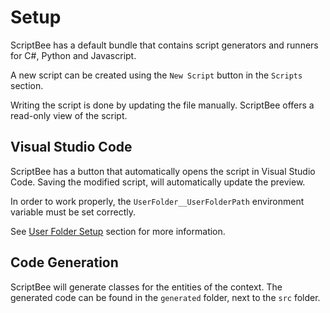 ﻿# Setup

ScriptBee has a default bundle that contains script generators and runners for C#, Python and Javascript.

A new script can be created using the `New Script` button in the `Scripts` section.

Writing the script is done by updating the file manually. ScriptBee offers a read-only view of the script.

## Visual Studio Code

ScriptBee has a button that automatically opens the script in Visual Studio Code. Saving the modified script, will
automatically update the preview.

In order to work properly, the `UserFolder__UserFolderPath` environment variable must be set correctly.

See [User Folder Setup](../home/installation.md#user-folder-setup) section for more information.

## Code Generation

ScriptBee will generate classes for the entities of the context. The generated code can be found in the `generated` folder, next to the `src` folder.
